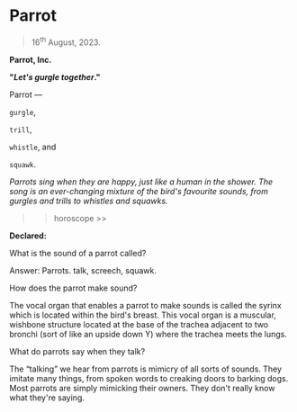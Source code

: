 # Parrot
> 16<sup>th</sup> August, 2023.

**Parrot, Inc.**

**"_Let's gurgle together_."**

Parrot — 

`gurgle`, 

`trill`, 

`whistle`, and 

`squawk`.

_Parrots sing when they are happy, just like a human in the shower. The song is an ever-changing mixture of the bird's favourite sounds, from gurgles and trills to whistles and squawks._

>> horoscope >>

**Declared:**

What is the sound of a parrot called?

Answer: Parrots. talk, screech, squawk.

How does the parrot make sound?

The vocal organ that enables a parrot to make sounds is called the syrinx which is located within the bird's breast. This vocal organ is a muscular, wishbone structure located at the base of the trachea adjacent to two bronchi (sort of like an upside down Y) where the trachea meets the lungs.

What do parrots say when they talk?

The “talking” we hear from parrots is mimicry of all sorts of sounds. They imitate many things, from spoken words to creaking doors to barking dogs. Most parrots are simply mimicking their owners. They don't really know what they're saying.
